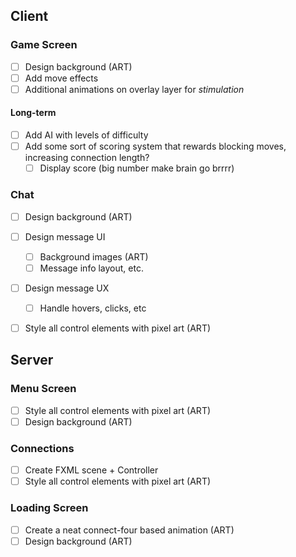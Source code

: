 ## Client

### Game Screen
- [ ] Design background (ART) 
- [ ] Add move effects
- [ ] Additional animations on overlay layer for *stimulation*

#### Long-term
- [ ] Add AI with levels of difficulty
- [ ] Add some sort of scoring system that rewards blocking moves, increasing connection length?
    - [ ] Display score (big number make brain go brrrr)

### Chat
- [ ] Design background (ART) 
- [ ] Design message UI 
    - [ ] Background images (ART)
    - [ ] Message info layout, etc.
- [ ] Design message UX 
    - [ ] Handle hovers, clicks, etc
- [ ] Style all control elements with pixel art (ART)


## Server

### Menu Screen
- [ ] Style all control elements with pixel art (ART)
- [ ] Design background (ART) 

### Connections
- [ ] Create FXML scene + Controller
- [ ] Style all control elements with pixel art  (ART)

### Loading Screen
- [ ] Create a neat connect-four based animation (ART)
- [ ] Design background (ART) 
